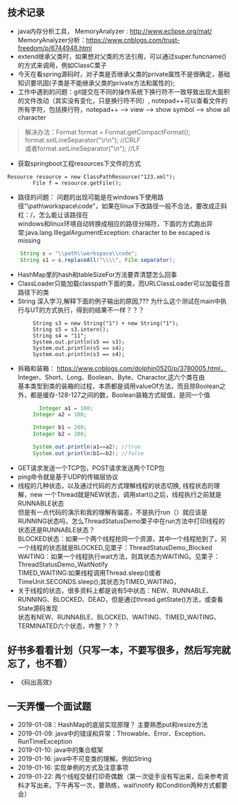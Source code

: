 ## 技术记录
- java内存分析工具， MemoryAnalyzer : http://www.eclipse.org/mat/  
  MemoryAnalyzer分析：https://www.cnblogs.com/trust-freedom/p/6744948.html  
- extend继承父类时，如果想对父类的方法引用，可以通过super.funcname()的方式来调用，例如ClassC栗子
- 今天在看spring源码时，对子类是否继承父类的private属性不是很确定，基础知识要巩固(子类是不能继承父类的private方法和属性的);  
- 工作中遇到的问题：git提交在不同的操作系统下换行符不一致导致出现大面积的文件改动（其实没有变化，只是换行符不同）, notepad++可以查看文件的所有字符，包括换行符，notepad++ --> view --> show symbol --> show all character  
> 解决办法：Format format = Format.getCompactFormat();  
        format.setLineSeparator("\r\n");  //CRLF  
        或者format.setLineSeparator("\n");   //LF
        
- 获取springboot工程resources下文件的方式
```
Resource resource = new ClassPathResource("123.xml");
        File f = resource.getFile();
```
- 路径的问题： 问题的出现可能是在windows下使用路径"\\path\\workspace\\code"，如果在linux下改路径一般不合法，要改成正斜杠：/，怎么能让该路径在  
windows和linux环境自动转换成相应的路径分隔符，下面的方式跑出异常:java.lang.IllegalArgumentException: character to be escaped is missing
```java
    String s = "\\path\\workspace\\code";
    String s1 = s.replaceAll("\\\\", File.separator);
```        
- HashMap里的hash和tableSizeFor方法要弄清楚怎么回事
- ClassLoader只能加载classpath下面的类，而URLClassLoader可以加载任意路径下的类
- String 深入学习,解释下面的例子输出的原因,??? 为什么这个测试在main中执行与UT的方式执行，得到的结果不一样？？？
```
        String s3 = new String("1") + new String("1");
        String s5 = s3.intern();
        String s4 = "11";
        System.out.println(s5 == s3);
        System.out.println(s5 == s4);
        System.out.println(s3 == s4);
```        
- 拆箱和装箱： https://www.cnblogs.com/dolphin0520/p/3780005.html， Integer、Short、Long、Boolean、Byte、Charactor,这六个类在由\
  基本类型到类的装箱的过程，本质都是调用valueOf方法，而且除Boolean之外，都是缓存-128-127之间的数，Boolean装箱方式赋值，是同一个值
```java
          Integer a1 = 100;
        Integer a2 = 100;

        Integer b1 = 200;
        Integer b2 = 200;

        System.out.println(a1==a2); //true
        System.out.println(b1==b2); //false
```
- GET请求发送一个TCP包，POST请求发送两个TCP包
- ping命令就是基于UDP的传输层协议
- 线程的几种状态，以及通过代码的方式理解线程的状态切换, 线程状态的理解，new 一个Thread就是NEW状态，调用start()之后，线程执行之前就是RUNNABLE状态\
  但是有一点代码的演示和我的理解有偏差，不是执行run（）就应该是RUNNING状态吗，怎么ThreadStatusDemo栗子中在run方法中打印线程的状态还是RUNNABLE状态？\
  BLOCKED状态：如果一个两个线程抢同一个资源，其中一个线程抢到了，另一个线程的状态就是BLOCKED,见栗子：ThreadStatusDemo_Blocked\
  WAITING：如果一个线程执行wait方法，则其状态为WAITING。见栗子：ThreadStatusDemo_WaitNotify\
  TIMED_WAITING:如果线程调用Thread.sleep()或者TimeUnit.SECONDS.sleep();其状态为TIMED_WAITING，
- 关于线程的状态，很多资料上都是说有5中状态：NEW、RUNNABLE、RUNNING、BLOCKED、DEAD，但是通过thread.getState()方法，或查看State源码发现\
  状态有NEW、RUNNABLE、BLOCKED、WAITING、TIMED_WAITING、TERMINATED六个状态，咋整？？？
  
  
## 好书多看看计划（只写一本，不要写很多，然后写完就忘了，也不看）
- 《码出高效》

## 一天弄懂一个面试题
- 2019-01-08：HashMap的底层实现原理？ 主要熟悉put和resize方法
- 2019-01-09: java中的错误和异常：Throwable、Error、Exception、RunTimeException
- 2019-01-10: java中的集合框架
- 2019-01-16: java中不可变类的理解。例如String
- 2019-01-16: 实现单例的方式及注意事项
- 2019-01-22: 两个线程交替打印奇偶数（第一次徒手没有写出来，后来参考资料才写出来，下午再写一次，要熟练，wait\notify 和Condition两种方式都要会）
